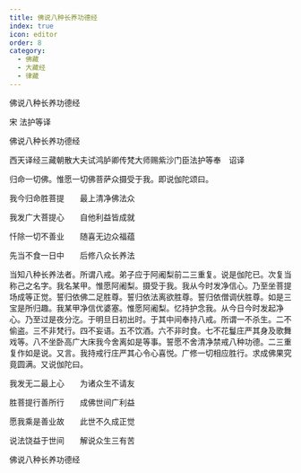 ```yaml
---
title: 佛说八种长养功德经
index: true
icon: editor
order: 8
category:
  - 佛藏
  - 大藏经
  - 律藏
---
```


  佛说八种长养功德经  

宋 法护等译  

佛说八种长养功德经  

西天译经三藏朝散大夫试鸿胪卿传梵大师赐紫沙门臣法护等奉　诏译  

归命一切佛。惟愿一切佛菩萨众摄受于我。即说伽陀颂曰。  

我今归命胜菩提　　最上清净佛法众  

我发广大菩提心　　自他利益皆成就  

忏除一切不善业　　随喜无边众福蕴  

先当不食一日中　　后修八众长养法  

当知八种长养法者。所谓八戒。弟子应于阿阇梨前二三重复。说是伽陀已。次复当称己之名字。我名某甲。惟愿阿阇梨。摄受于我。我从今时发净信心。乃至坐菩提场成等正觉。誓归依佛二足胜尊。誓归依法离欲胜尊。誓归依僧调伏胜尊。如是三宝是所归趣。我某甲净信优婆塞。惟愿阿阇梨。忆持护念我。从今日今时发起净心。乃至过是夜分汔。于明旦日初出时。于其中间奉持八戒。所谓一不杀生。二不偷盗。三不非梵行。四不妄语。五不饮酒。六不非时食。七不花鬘庄严其身及歌舞戏等。八不坐卧高广大床我今舍离如是等事。誓愿不舍清净禁戒八种功德。二三重复作如是说。又言。我持戒行庄严其心令心喜悦。广修一切相应胜行。求成佛果究竟圆满。又说伽陀曰。  

我发无二最上心　　为诸众生不请友  

胜菩提行善所行　　成佛世间广利益  

愿我乘是善业故　　此世不久成正觉  

说法饶益于世间　　解说众生三有苦  

佛说八种长养功德经  
